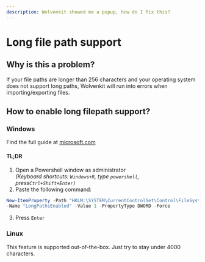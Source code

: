 ```yaml
---
description: Wolvenkit showed me a popup, how do I fix this?
---
```


# Long file path support

## Why is this a problem?

If your file paths are longer than 256 characters and your operating system does not support long paths, Wolvenkit will run into errors when importing/exporting files.&#x20;

## How to enable long filepath support?

### Windows

Find the full guide at [microsoft.com](https://learn.microsoft.com/en-us/windows/win32/fileio/maximum-file-path-limitation?tabs=registry#enable-long-paths-in-windows-10-version-1607-and-later)

#### TL;DR

1. Open a Powershell window as administrator \
   _(Keyboard shortcuts: `Windows+R`, type `powershell`, press`Ctrl+Shift+Enter)`_
2. Paste the following command:

```powershell
New-ItemProperty -Path "HKLM:\SYSTEM\CurrentControlSet\Control\FileSystem" `
-Name "LongPathsEnabled" -Value 1 -PropertyType DWORD -Force
```

3. Press `Enter`

### Linux

This feature is supported out-of-the-box. Just try to stay under 4000 characters.
